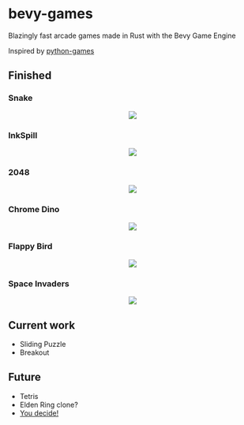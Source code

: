 # bevy-games

Blazingly fast arcade games made in Rust with the Bevy Game Engine

Inspired by [python-games](https://inventwithpython.com/pygame/)

## Finished

### Snake

<p align="center">
  <img src="https://github.com/lframosferreira/bevy-games/assets/84649544/d114e3d4-411c-4d1a-8362-63bf4b62a561">
</p>

### InkSpill

<p align="center">
  <img src="https://github.com/lframosferreira/bevy-games/assets/84649544/bfd363b0-15fb-4518-b4a2-3c5fa8391748">
</p>

### 2048

<p align="center">
  <img src="https://github.com/lframosferreira/bevy-games/assets/84649544/85cf8f86-756f-4b81-980c-10f7b540beb7">
</p>

### Chrome Dino

<p align="center">
  <img src="https://github.com/lframosferreira/bevy-games/assets/84649544/3e7e3bfe-722d-4d06-a37d-d34c89d88d32">
</p>

### Flappy Bird

<p align="center">
  <img src="https://github.com/lframosferreira/bevy-games/assets/84649544/7af6cc62-d5a2-4839-8443-3972be242255">
</p>

### Space Invaders

<p align="center">
  <img src="https://github.com/lframosferreira/bevy-games/assets/84649544/b290439a-3d97-44b4-a6d2-2699f0dcf228">
</p>


## Current work

- Sliding Puzzle
- Breakout

## Future

- Tetris
- Elden Ring clone?
- [You decide!](https://github.com/lframosferreira/bevy-games/issues/new?assignees=&labels=&projects=&template=game-request.md&title=%5BNew+Game+Request%5D+)
